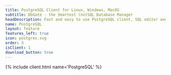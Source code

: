```yaml
---
title: PostgreSQL Client for Linux, Windows, MacOS
subtitle: DbGate - the Smartest (no)SQL Database Manager
headDescription: Fast and easy to use PostgreSQL client, SQL editor and database manager. Is free, open-source and cross-platform.
name: PostgreSQL
layout: feature
features_left: true
icon: postgres.svg
order: 3
isClient: 1
download_button: true
---
```


{% include client.html name='PostgreSQL' %}
